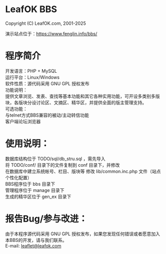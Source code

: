 # LeafOK BBS

Copyright (C) LeafOK.com, 2001-2025

演示站点位于：https://www.fenglin.info/bbs/

程序简介
=================
开发语言：PHP + MySQL  
运行平台：Linux/Windows  
软件性质：源代码采用 GNU GPL 授权发布  
功能说明：  
    提供文章浏览、发表、查找等基本功能和其它各种实用功能，可开设多类别多版块，各版块分设讨论区、文摘区、精华区，并提供全面的版主管理支持。  
可选功能：  
    与telnet方式BBS兼容的被动/主动转信功能  
    客户端论坛浏览器  


使用说明：
=================
数据库结构位于 TODO/sql/db_stru.sql ，需先导入  
将 TODO/conf/ 目录下的文件复制到 conf 目录下，并修改  
在数据库中建立系统帐号、栏目、版块等
修改 lib/common.inc.php 文件（站点个性化配置）  
BBS程序位于 bbs 目录下  
管理程序位于 manage 目录下  
生成的精华区位于 gen_ex 目录下  


报告Bug/参与改进：
=================
由于本程序源代码采用 GNU GPL 授权发布，如果您发现任何错误或者愿意加入本BBS的开发，请与我们联系。  
E-mail: leaflet@leafok.com  
